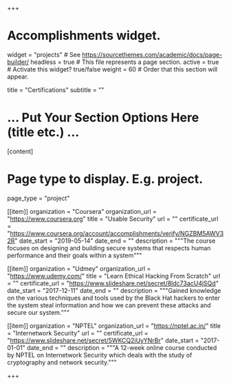 +++
# Accomplishments widget.
widget = "projects"  # See https://sourcethemes.com/academic/docs/page-builder/
headless = true  # This file represents a page section.
active = true  # Activate this widget? true/false
weight = 60  # Order that this section will appear.

title = "Certificat&shy;ions"
subtitle = ""

# ... Put Your Section Options Here (title etc.) ...

[content]
  # Page type to display. E.g. project.
  page_type = "project"

  [[item]]
    organization = "Coursera"
    organization_url = "https://www.coursera.org"
    title = "Usable Security"
    url = ""
    certificate_url = "https://www.coursera.org/account/accomplishments/verify/NGZBM5AWV32R"
    date_start = "2019-05-14"
    date_end = ""
    description = """The course focuses on designing and building secure systems that respects human performance and their goals within a system"""

  [[item]]
    organization = "Udmey"
    organization_url = "https://www.udemy.com/"
    title = "Learn Ethical Hacking From Scratch"
    url = ""
    certificate_url = "https://www.slideshare.net/secret/8ldc73acU4jSQd"
    date_start = "2017-12-11"
    date_end = ""
    description = """Gained knowledge on the various techniques and tools used by the Black Hat hackers to enter the system steal information and how we can prevent these attacks and secure our system."""

  [[item]]
    organization = "NPTEL"
    organization_url = "https://nptel.ac.in/"
    title = "Internetwork Security"
    url = ""
    certificate_url = "https://www.slideshare.net/secret/5WKCQ2iUyYNrBr"
    date_start = "2017-01-01"
    date_end = ""
    description = """A 12-week online course conducted by NPTEL on Internetwork Security which deals with the study of cryptography and network security."""

+++
